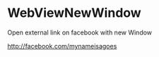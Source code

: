 # WebViewNewWindow
Open external link on facebook with new Window

 http://facebook.com/mynameisagoes

